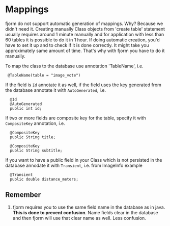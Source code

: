 # Mappings #

fjorm do not support automatic generation of mappings. Why? Because we didn't need it. Creating manually Class objects from 'create table' statement usually requires around 1 minute manually and for application with less than 60 tables it is possible to do it in 1 hour. If doing automatic creation, you'd have to set it up and to check if it is done correctly. It might take you approximately same amount of time. That's why with fjorm you have to do it manually.

To map the class to the database use annotation 'TableName', i.e.

```
 @TableName(table = "image_vote")
```

If the field is `Id` annotate it as well, if the field uses the key generated from the database annotate it with `AutoGenerated`, i.e.
```
  @Id
  @AutoGenerated
  public int id;
```


If two or more fields are composite key for the table, specify it with `CompositeKey` annotation, i.e.
```
  @CompositeKey
  public String title;

  @CompositeKey
  public String subtitle;
```

If you want to have a public field in your Class which is not persisted in the database annodate it with `Transient`, i.e. from ImageInfo example
```
  @Transient
  public double distance_meters;
```

## Remember ##

1. fjorm requires you to use the same field name in the database as in java. **This is done to prevent confusion**. Name fields clear in the database and then fjorm will use that clear name as well. Less confusion.


